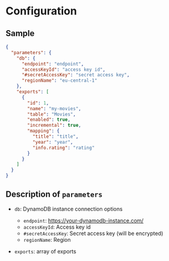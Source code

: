 # Configuration

## Sample

```json
{
  "parameters": {
    "db": {
      "endpoint": "endpoint",
      "accessKeyId": "access key id",
      "#secretAccessKey": "secret access key",
      "regionName": "eu-central-1"
    },
    "exports": [
      {
        "id": 1,
        "name": "my-movies",
        "table": "Movies",
        "enabled": true,
        "incremental": true,
        "mapping": {
          "title": "title",
          "year": "year",
          "info.rating": "rating"
        }
      }
    ]
  }
}
```

## Description of `parameters`

- `db`: DynamoDB instance connection options
    - `endpoint`: https://your-dynamodb-instance.com/
    - `accessKeyId`: Access key id
    - `#secretAccessKey`: Secret access key (will be encrypted)
    - `regionName`: Region
    
- `exports`: array of exports
